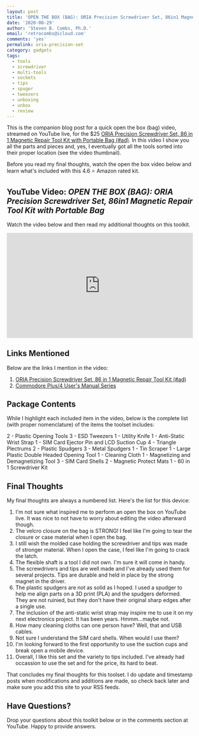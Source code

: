```yaml
---
layout: post
title: 'OPEN THE BOX (BAG): ORIA Precision Screwdriver Set, 86in1 Magnetic Repair Tool Kit with Portable Bag'
date: '2020-08-29'
author: 'Steven B. Combs, Ph.D.'
email: 'retrocombs@icloud.com'
comments: 'yes'
permalink: oria-precision-set
category: gadgets
tags:
  - tools
  - screwdriver
  - multi-tools
  - sockets
  - tips
  - spuger
  - tweezers
  - unboxing
  - unbox
  - review
---
```


This is the companion blog post for a quick open the box (bag) video, streamed on YouTube live, for the $25 [ORIA Precision Screwdriver Set, 86 in 1 Magnetic Repair Tool Kit with Portable Bag (#ad)](https://amzn.to/3loTyBw). In this video I show you all the parts and pieces and, yes, I eventually got all the tools sorted into their proper location (see the video thumbnail).

Before you read my final thoughts, watch the open the box video below and learn what's included with this 4.6 ⭐ Amazon rated kit.

## YouTube Video: _OPEN THE BOX (BAG): ORIA Precision Screwdriver Set, 86in1 Magnetic Repair Tool Kit with Portable Bag_

Watch the video below and then read my additional thoughts on this toolkit.

<div style="position:relative;padding-top:56.25%;"><p><iframe src="https://www.youtube.com/embed/6p10i_OYmPY" frameborder="0" allowfullscreen="true" mozallowfullscreen="true" webkitallowfullscreen="true" style="position:absolute;top:0;left:0;width:100%;height:100%;"></iframe></p></div>


## Links Mentioned

Below are the links I mention in the video:

1. [ORIA Precision Screwdriver Set, 86 in 1 Magnetic Repair Tool Kit (#ad)](https://amzn.to/3loTyBw)
2. [Commodore Plus/4 User's Manual Series](/plus4)

## Package Contents

While I highlight each included item in the video, below is the complete list (with proper nomenclature) of the items the toolset includes:

2 - Plastic Opening Tools
3 - ESD Tweezers
1 - Utility Knife
1 - Anti-Static Wrist Strap
1 - SIM Card Ejector Pin and LCD Suction Cup
4 - Triangle Plectrums
2 - Plastic Spudgers
3 - Metal Spudgers
1 - Tin Scraper
1 - Large Plastic Double Headed Opening Tool
1 - Cleaning Cloth
1 - Magnetizing and Demagnetizing Tool
3 - SIM Card Shells
2 - Magnetic Protect Mats
1 - 60 in 1 Screwdriver Kit

## Final Thoughts

My final thoughts are always a numbered list. Here's the list for this device:

1. I'm not sure what inspired me to perform an open the box on YouTube live. It was nice to not have to worry about editing the video afterward though.
1. The velcro closure on the bag is STRONG! I feel like I'm going to tear the closure or case material when I open the bag.
2. I still wish the molded case holding the screwdriver and tips was made of stronger material. When I open the case, I feel like I'm going to crack the latch.
3. The flexible shaft is a tool I did not own. I'm sure it will come in handy.
3. The screwdrivers and tips are well made and I've already used them for several projects. Tips are durable and held in place by the strong magnet in the driver.
4. The plastic spudgers are not as solid as I hoped. I used a spudger to help me align parts on a 3D print (PLA) and the spudgers deformed. They are not ruinied, but they don't have their original sharp edges after a single use.
5. The inclusion of the anti-static wrist strap may inspire me to use it on my next electronics project. It has been years. Hmmm...maybe not.
6. How many cleaning cloths can one person have? Well, that and USB cables.
7. Not sure I understand the SIM card shells. When would I use them?
8. I'm looking forward to the first opportunity to use the suction cups and break open a mobile device.
8. Overall, I like this set and the variety to tips included. I've already had occassion to use the set and for the price, its hard to beat.

That concludes my final thoughts for this toolset. I do update and timestamp posts when modifications and additions are made, so check back later and make sure you add this site to your RSS feeds.

## Have Questions?

Drop your questions about this toolkit below or in the comments section at YouTube. Happy to provide answers.
